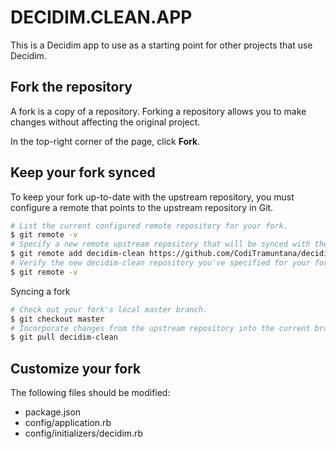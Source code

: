 # DECIDIM.CLEAN.APP

This is a Decidim app to use as a starting point for other projects that use Decidim.

## Fork the repository

A fork is a copy of a repository. Forking a repository allows you to make changes without affecting the original project.

In the top-right corner of the page, click **Fork**.

## Keep your fork synced

To keep your fork up-to-date with the upstream repository, you must configure a remote that points to the upstream repository in Git.

```bash
# List the current configured remote repository for your fork.
$ git remote -v
# Specify a new remote upstream repository that will be synced with the fork.
$ git remote add decidim-clean https://github.com/CodiTramuntana/decidim_clean_app
# Verify the new decidim-clean repository you've specified for your fork.
$ git remote -v
```
Syncing a fork
```bash
# Check out your fork's local master branch.
$ git checkout master
# Incorporate changes from the upstream repository into the current branch.
$ git pull decidim-clean
```

## Customize your fork

The following files should be modified:

- package.json
- config/application.rb
- config/initializers/decidim.rb

